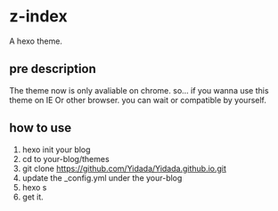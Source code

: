 # z-index
A hexo theme.
## pre description
The theme now is only avaliable on chrome.
so... if you wanna use this theme on IE Or other browser.
you can wait or compatible by yourself.

## how to use
1. hexo init your blog
2. cd to your-blog/themes
3. git clone https://github.com/Yidada/Yidada.github.io.git
4. update the _config.yml under the your-blog
5. hexo s
6. get it.

